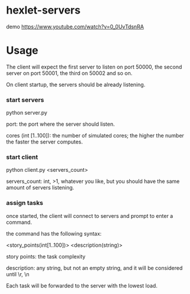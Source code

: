 # hexlet-servers

demo https://www.youtube.com/watch?v=0_0UvTdsnRA

# Usage

The client will expect the first server to listen on port 50000, the second server on port 50001, the third on 50002 and so on.

On client startup, the servers should be already listening.

### start servers

python server.py <port> <cores>

port: the port where the server should listen.

cores (int [1..100]): the number of simulated cores; the higher the number the faster the server computes.

### start client

python client.py <servers_count>

servers_count: int, >1, whatever you like, but you should have the same amount of servers listening.

### assign tasks

once started, the client will connect to servers and prompt to enter a command.

the command has the following syntax:

<story_points(int[1..100])> <description(string)>

story points: the task complexity

description: any string, but not an empty string, and it will be considered until \r, \n

Each task will be forwarded to the server with the lowest load.


